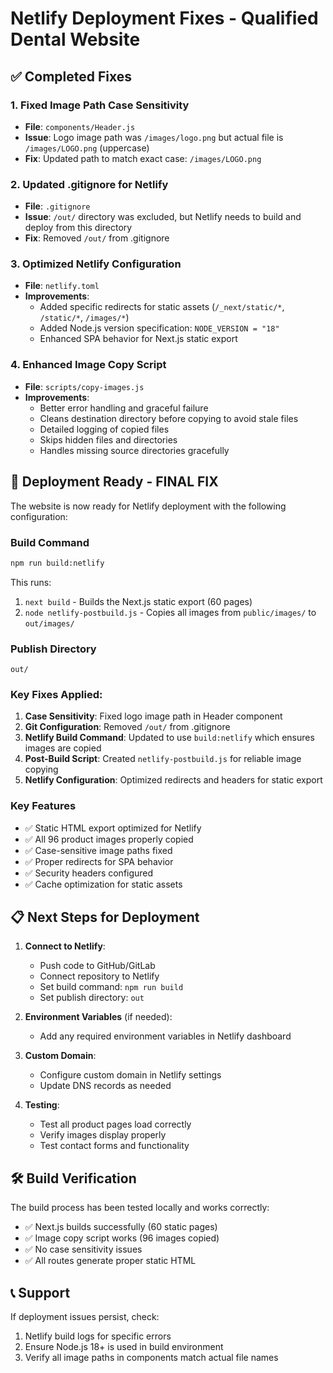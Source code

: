 # Netlify Deployment Fixes - Qualified Dental Website

## ✅ Completed Fixes

### 1. Fixed Image Path Case Sensitivity
- **File**: `components/Header.js`
- **Issue**: Logo image path was `/images/logo.png` but actual file is `/images/LOGO.png` (uppercase)
- **Fix**: Updated path to match exact case: `/images/LOGO.png`

### 2. Updated .gitignore for Netlify
- **File**: `.gitignore`
- **Issue**: `/out/` directory was excluded, but Netlify needs to build and deploy from this directory
- **Fix**: Removed `/out/` from .gitignore

### 3. Optimized Netlify Configuration
- **File**: `netlify.toml`
- **Improvements**:
  - Added specific redirects for static assets (`/_next/static/*`, `/static/*`, `/images/*`)
  - Added Node.js version specification: `NODE_VERSION = "18"`
  - Enhanced SPA behavior for Next.js static export

### 4. Enhanced Image Copy Script
- **File**: `scripts/copy-images.js`
- **Improvements**:
  - Better error handling and graceful failure
  - Cleans destination directory before copying to avoid stale files
  - Detailed logging of copied files
  - Skips hidden files and directories
  - Handles missing source directories gracefully

## 🚀 Deployment Ready - FINAL FIX

The website is now ready for Netlify deployment with the following configuration:

### Build Command
```bash
npm run build:netlify
```

This runs:
1. `next build` - Builds the Next.js static export (60 pages)
2. `node netlify-postbuild.js` - Copies all images from `public/images/` to `out/images/`

### Publish Directory
```
out/
```

### Key Fixes Applied:
1. **Case Sensitivity**: Fixed logo image path in Header component
2. **Git Configuration**: Removed `/out/` from .gitignore
3. **Netlify Build Command**: Updated to use `build:netlify` which ensures images are copied
4. **Post-Build Script**: Created `netlify-postbuild.js` for reliable image copying
5. **Netlify Configuration**: Optimized redirects and headers for static export

### Key Features
- ✅ Static HTML export optimized for Netlify
- ✅ All 96 product images properly copied
- ✅ Case-sensitive image paths fixed
- ✅ Proper redirects for SPA behavior
- ✅ Security headers configured
- ✅ Cache optimization for static assets

## 📋 Next Steps for Deployment

1. **Connect to Netlify**:
   - Push code to GitHub/GitLab
   - Connect repository to Netlify
   - Set build command: `npm run build`
   - Set publish directory: `out`

2. **Environment Variables** (if needed):
   - Add any required environment variables in Netlify dashboard

3. **Custom Domain**:
   - Configure custom domain in Netlify settings
   - Update DNS records as needed

4. **Testing**:
   - Test all product pages load correctly
   - Verify images display properly
   - Test contact forms and functionality

## 🛠️ Build Verification

The build process has been tested locally and works correctly:
- ✅ Next.js builds successfully (60 static pages)
- ✅ Image copy script works (96 images copied)
- ✅ No case sensitivity issues
- ✅ All routes generate proper static HTML

## 📞 Support

If deployment issues persist, check:
1. Netlify build logs for specific errors
2. Ensure Node.js 18+ is used in build environment
3. Verify all image paths in components match actual file names
